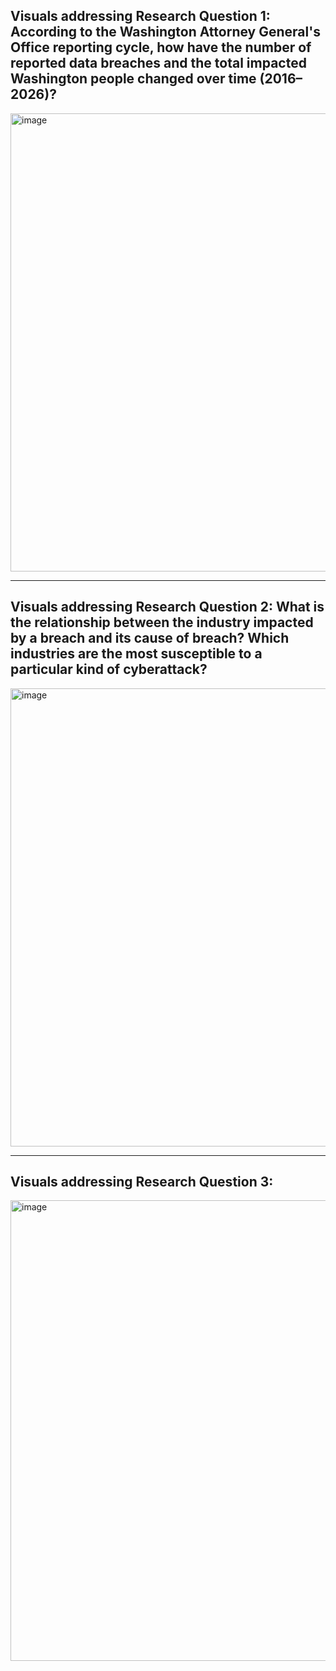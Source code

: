 ## Visuals addressing Research Question 1: According to the Washington Attorney General's Office reporting cycle, how have the number of reported data breaches and the total impacted Washington people changed over time (2016–2026)?
<img width="1312" height="733" alt="image" src="https://github.com/user-attachments/assets/07c5f7bb-5159-49b0-af96-368b893e6ae2" />

---

## Visuals addressing Research Question 2: What is the relationship between the industry impacted by a breach and its cause of breach? Which industries are the most susceptible to a particular kind of cyberattack? 
<img width="1311" height="733" alt="image" src="https://github.com/user-attachments/assets/835d2f53-497b-48ea-819f-6756b77ad66f" />

---

## Visuals addressing Research Question 3: 
<img width="1312" height="737" alt="image" src="https://github.com/user-attachments/assets/0c68a433-080c-480a-a7e4-63211d5630cf" />

